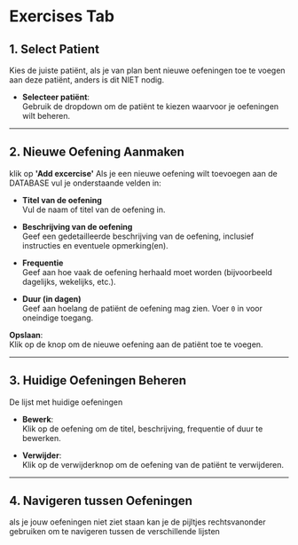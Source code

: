 # Exercises Tab

## 1. **Select Patient**
Kies de juiste patiënt, als je van plan bent nieuwe oefeningen toe te voegen aan deze patiënt, anders is dit NIET nodig.

- **Selecteer patiënt**:  
  Gebruik de dropdown om de patiënt te kiezen waarvoor je oefeningen wilt beheren.

---

## 2. **Nieuwe Oefening Aanmaken** 
klik op **'Add excercise'**
Als je een nieuwe oefening wilt toevoegen aan de DATABASE vul je onderstaande velden in:

- **Titel van de oefening**  
  Vul de naam of titel van de oefening in.
  
- **Beschrijving van de oefening**  
  Geef een gedetailleerde beschrijving van de oefening, inclusief instructies en eventuele opmerking(en).
  
- **Frequentie**  
  Geef aan hoe vaak de oefening herhaald moet worden (bijvoorbeeld dagelijks, wekelijks, etc.).
  
- **Duur (in dagen)**  
  Geef aan hoelang de patiënt de oefening mag zien. Voer `0` in voor oneindige toegang.

**Opslaan**:  
Klik op de knop om de nieuwe oefening aan de patiënt toe te voegen.

---

## 3. **Huidige Oefeningen Beheren**
De lijst met huidige oefeningen

- **Bewerk**:  
  Klik op de oefening om de titel, beschrijving, frequentie of duur te bewerken.
  
- **Verwijder**:  
  Klik op de verwijderknop om de oefening van de patiënt te verwijderen.

---

## 4. **Navigeren tussen Oefeningen**
als je jouw oefeningen niet ziet staan kan je de pijltjes rechtsvanonder gebruiken om te navigeren tussen de verschillende lijsten
